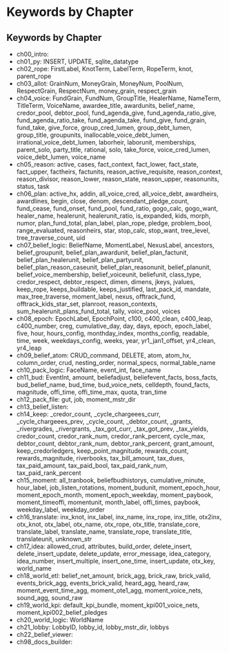 # Keywords by Chapter

## Keywords by Chapter
- ch00_intro: 
- ch01_py: INSERT, UPDATE, sqlite_datatype
- ch02_rope: FirstLabel, KnotTerm, LabelTerm, RopeTerm, knot, parent_rope
- ch03_allot: GrainNum, MoneyGrain, MoneyNum, PoolNum, RespectGrain, RespectNum, money_grain, respect_grain
- ch04_voice: FundGrain, FundNum, GroupTitle, HealerName, NameTerm, TitleTerm, VoiceName, awardee_title, awardunits, belief_name, credor_pool, debtor_pool, fund_agenda_give, fund_agenda_ratio_give, fund_agenda_ratio_take, fund_agenda_take, fund_give, fund_grain, fund_take, give_force, group_cred_lumen, group_debt_lumen, group_title, groupunits, inallocable_voice_debt_lumen, irrational_voice_debt_lumen, laborheir, laborunit, memberships, parent_solo, party_title, rational, solo, take_force, voice_cred_lumen, voice_debt_lumen, voice_name
- ch05_reason: active, cases, fact_context, fact_lower, fact_state, fact_upper, factheirs, factunits, reason_active_requisite, reason_context, reason_divisor, reason_lower, reason_state, reason_upper, reasonunits, status, task
- ch06_plan: active_hx, addin, all_voice_cred, all_voice_debt, awardheirs, awardlines, begin, close, denom, descendant_pledge_count, fund_cease, fund_onset, fund_pool, fund_ratio, gogo_calc, gogo_want, healer_name, healerunit, healerunit_ratio, is_expanded, kids, morph, numor, plan_fund_total, plan_label, plan_rope, pledge, problem_bool, range_evaluated, reasonheirs, star, stop_calc, stop_want, tree_level, tree_traverse_count, uid
- ch07_belief_logic: BeliefName, MomentLabel, NexusLabel, ancestors, belief_groupunit, belief_plan_awardunit, belief_plan_factunit, belief_plan_healerunit, belief_plan_partyunit, belief_plan_reason_caseunit, belief_plan_reasonunit, belief_planunit, belief_voice_membership, belief_voiceunit, beliefunit, class_type, credor_respect, debtor_respect, dimen, dimens, jkeys, jvalues, keep_rope, keeps_buildable, keeps_justified, last_pack_id, mandate, max_tree_traverse, moment_label, nexus, offtrack_fund, offtrack_kids_star_set, planroot, reason_contexts, sum_healerunit_plans_fund_total, tally, voice_pool, voices
- ch08_epoch: EpochLabel, EpochPoint, c100, c400_clean, c400_leap, c400_number, creg, cumulative_day, day, days, epoch, epoch_label, five, hour, hours_config, monthday_index, months_config, readable, time, week, weekdays_config, weeks, year, yr1_jan1_offset, yr4_clean, yr4_leap
- ch09_belief_atom: CRUD_command, DELETE, atom, atom_hx, column_order, crud, nesting_order, normal_specs, normal_table_name
- ch10_pack_logic: FaceName, event_int, face_name
- ch11_bud: EventInt, amount, beliefadjust, beliefevent_facts, boss_facts, bud_belief_name, bud_time, bud_voice_nets, celldepth, found_facts, magnitude, offi_time, offi_time_max, quota, tran_time
- ch12_pack_file: gut, job, moment_mstr_dir
- ch13_belief_listen: 
- ch14_keep: _credor_count, _cycle_chargeees_curr, _cycle_chargeees_prev, _cycle_count, _debtor_count, _grants, _rivergrades, _rivergrants, _tax_got_curr, _tax_got_prev, _tax_yields, credor_count, credor_rank_num, credor_rank_percent, cycle_max, debtor_count, debtor_rank_num, debtor_rank_percent, grant_amount, keep_credorledgers, keep_point_magnitude, rewards_count, rewards_magnitude, riverbooks, tax_bill_amount, tax_dues, tax_paid_amount, tax_paid_bool, tax_paid_rank_num, tax_paid_rank_percent
- ch15_moment: all_tranbook, beliefbudhistorys, cumulative_minute, hour_label, job_listen_rotations, moment_budunit, moment_epoch_hour, moment_epoch_month, moment_epoch_weekday, moment_paybook, moment_timeoffi, momentunit, month_label, offi_times, paybook, weekday_label, weekday_order
- ch16_translate: inx_knot, inx_label, inx_name, inx_rope, inx_title, otx2inx, otx_knot, otx_label, otx_name, otx_rope, otx_title, translate_core, translate_label, translate_name, translate_rope, translate_title, translateunit, unknown_str
- ch17_idea: allowed_crud, attributes, build_order, delete_insert, delete_insert_update, delete_update, error_message, idea_category, idea_number, insert_multiple, insert_one_time, insert_update, otx_key, world_name
- ch18_world_etl: belief_net_amount, brick_agg, brick_raw, brick_valid, events_brick_agg, events_brick_valid, heard_agg, heard_raw, moment_event_time_agg, moment_ote1_agg, moment_voice_nets, sound_agg, sound_raw
- ch19_world_kpi: default_kpi_bundle, moment_kpi001_voice_nets, moment_kpi002_belief_pledges
- ch20_world_logic: WorldName
- ch21_lobby: LobbyID, lobby_id, lobby_mstr_dir, lobbys
- ch22_belief_viewer: 
- ch98_docs_builder: 